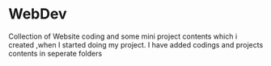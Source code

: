 # WebDev
Collection of Website coding and some mini project contents which i created ,when I started doing my project.
I have added codings and projects contents in seperate folders

